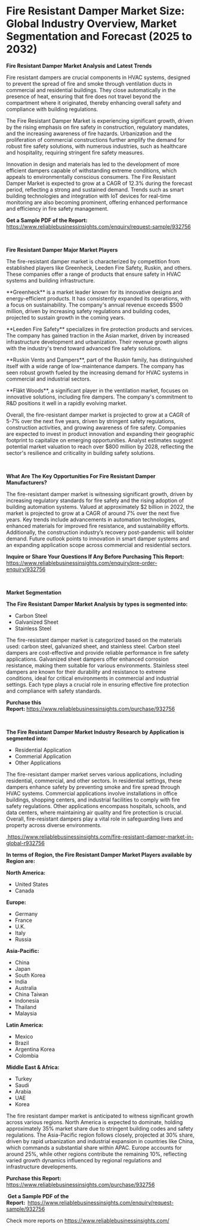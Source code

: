 <p><h1>Fire Resistant Damper Market Size: Global Industry Overview, Market Segmentation and Forecast (2025 to 2032)</h1></p><p><strong>Fire Resistant Damper Market Analysis and Latest Trends</strong></p>
<p><p>Fire resistant dampers are crucial components in HVAC systems, designed to prevent the spread of fire and smoke through ventilation ducts in commercial and residential buildings. They close automatically in the presence of heat, ensuring that fire does not travel beyond the compartment where it originated, thereby enhancing overall safety and compliance with building regulations.</p><p>The Fire Resistant Damper Market is experiencing significant growth, driven by the rising emphasis on fire safety in construction, regulatory mandates, and the increasing awareness of fire hazards. Urbanization and the proliferation of commercial constructions further amplify the demand for robust fire safety solutions, with numerous industries, such as healthcare and hospitality, requiring stringent fire safety measures. </p><p>Innovation in design and materials has led to the development of more efficient dampers capable of withstanding extreme conditions, which appeals to environmentally conscious consumers. The Fire Resistant Damper Market is expected to grow at a CAGR of 12.3% during the forecast period, reflecting a strong and sustained demand. Trends such as smart building technologies and integration with IoT devices for real-time monitoring are also becoming prominent, offering enhanced performance and efficiency in fire safety management.</p></p>
<p><strong>Get a Sample PDF of the Report:&nbsp;</strong> <a href="https://www.reliablebusinessinsights.com/enquiry/request-sample/932756?utm_campaign=2278&utm_medium=2&utm_source=Github&utm_content=ia&utm_term=21032025&utm_id=fire-resistant-damper">https://www.reliablebusinessinsights.com/enquiry/request-sample/932756</a></p>
<p>&nbsp;</p>
<p><strong>Fire Resistant Damper Major Market Players</strong></p>
<p><p>The fire-resistant damper market is characterized by competition from established players like Greenheck, Leeden Fire Safety, Ruskin, and others. These companies offer a range of products that ensure safety in HVAC systems and building infrastructure.</p><p>**Greenheck** is a market leader known for its innovative designs and energy-efficient products. It has consistently expanded its operations, with a focus on sustainability. The company's annual revenue exceeds $500 million, driven by increasing safety regulations and building codes, projected to sustain growth in the coming years.</p><p>**Leeden Fire Safety** specializes in fire protection products and services. The company has gained traction in the Asian market, driven by increased infrastructure development and urbanization. Their revenue growth aligns with the industry's trend toward advanced fire safety solutions.</p><p>**Ruskin Vents and Dampers**, part of the Ruskin family, has distinguished itself with a wide range of low-maintenance dampers. The company has seen robust growth fueled by the increasing demand for HVAC systems in commercial and industrial sectors. </p><p>**Fläkt Woods**, a significant player in the ventilation market, focuses on innovative solutions, including fire dampers. The company's commitment to R&D positions it well in a rapidly evolving market. </p><p>Overall, the fire-resistant damper market is projected to grow at a CAGR of 5-7% over the next five years, driven by stringent safety regulations, construction activities, and growing awareness of fire safety. Companies are expected to invest in product innovation and expanding their geographic footprint to capitalize on emerging opportunities. Analyst estimates suggest potential market valuation to reach over $800 million by 2028, reflecting the sector's resilience and criticality in building safety solutions.</p></p>
<p>&nbsp;</p>
<p><strong>What Are The Key Opportunities For Fire Resistant Damper Manufacturers?</strong></p>
<p><p>The fire-resistant damper market is witnessing significant growth, driven by increasing regulatory standards for fire safety and the rising adoption of building automation systems. Valued at approximately $2 billion in 2022, the market is projected to grow at a CAGR of around 7% over the next five years. Key trends include advancements in automation technologies, enhanced materials for improved fire resistance, and sustainability efforts. Additionally, the construction industry’s recovery post-pandemic will bolster demand. Future outlook points to innovation in smart damper systems and an expanding application scope across commercial and residential sectors.</p></p>
<p><strong>Inquire or Share Your Questions If Any Before Purchasing This Report:</strong> <a href="https://www.reliablebusinessinsights.com/enquiry/pre-order-enquiry/932756?utm_campaign=2278&utm_medium=2&utm_source=Github&utm_content=ia&utm_term=21032025&utm_id=fire-resistant-damper">https://www.reliablebusinessinsights.com/enquiry/pre-order-enquiry/932756</a></p>
<p>&nbsp;</p>
<p><strong>Market Segmentation</strong></p>
<p><strong>The Fire Resistant Damper Market Analysis by types is segmented into:</strong></p>
<p><ul><li>Carbon Steel</li><li>Galvanized Sheet</li><li>Stainless Steel</li></ul></p>
<p><p>The fire-resistant damper market is categorized based on the materials used: carbon steel, galvanized sheet, and stainless steel. Carbon steel dampers are cost-effective and provide reliable performance in fire safety applications. Galvanized sheet dampers offer enhanced corrosion resistance, making them suitable for various environments. Stainless steel dampers are known for their durability and resistance to extreme conditions, ideal for critical environments in commercial and industrial settings. Each type plays a crucial role in ensuring effective fire protection and compliance with safety standards.</p></p>
<p><strong>Purchase this Report:&nbsp;</strong><a href="https://www.reliablebusinessinsights.com/purchase/932756?utm_campaign=2278&utm_medium=2&utm_source=Github&utm_content=ia&utm_term=21032025&utm_id=fire-resistant-damper">https://www.reliablebusinessinsights.com/purchase/932756</a></p>
<p>&nbsp;</p>
<p><strong>The Fire Resistant Damper Market Industry Research by Application is segmented into:</strong></p>
<p><ul><li>Residential Application</li><li>Commerial Application</li><li>Other Applications</li></ul></p>
<p><p>The fire-resistant damper market serves various applications, including residential, commercial, and other sectors. In residential settings, these dampers enhance safety by preventing smoke and fire spread through HVAC systems. Commercial applications involve installations in office buildings, shopping centers, and industrial facilities to comply with fire safety regulations. Other applications encompass hospitals, schools, and data centers, where maintaining air quality and fire protection is crucial. Overall, fire-resistant dampers play a vital role in safeguarding lives and property across diverse environments.</p></p>
<p><a href="https://www.reliablebusinessinsights.com/fire-resistant-damper-market-in-global-r932756?utm_campaign=2278&utm_medium=2&utm_source=Github&utm_content=ia&utm_term=21032025&utm_id=fire-resistant-damper">&nbsp;https://www.reliablebusinessinsights.com/fire-resistant-damper-market-in-global-r932756</a></p>
<p><strong>In terms of Region, the Fire Resistant Damper Market Players available by Region are:</strong></p>
<p>
    <p> <strong> North America: </strong>
        <ul>
            <li>United States</li>
            <li>Canada</li>
        </ul>
        </p> 
    <p> <strong> Europe: </strong>
        <ul>
            <li>Germany</li>
            <li>France</li>
            <li>U.K.</li>
            <li>Italy</li>
            <li>Russia</li>
        </ul>
        </p> 
    <p> <strong> Asia-Pacific: </strong>
        <ul>
            <li>China</li>
            <li>Japan</li>
            <li>South Korea</li>
            <li>India</li>
            <li>Australia</li>
            <li>China Taiwan</li>
            <li>Indonesia</li>
            <li>Thailand</li>
            <li>Malaysia</li>
        </ul>
        </p> 
    <p> <strong> Latin America: </strong>
        <ul>
            <li>Mexico</li>
            <li>Brazil</li>
            <li>Argentina Korea</li>
            <li>Colombia</li>
        </ul>
        </p> 
    <p> <strong> Middle East & Africa: </strong>
        <ul>
            <li>Turkey</li>
            <li>Saudi</li>
            <li>Arabia</li>
            <li>UAE</li>
            <li>Korea</li>
        </ul>
    </p>
    </p>
<p><p>The fire resistant damper market is anticipated to witness significant growth across various regions. North America is expected to dominate, holding approximately 35% market share due to stringent building codes and safety regulations. The Asia-Pacific region follows closely, projected at 30% share, driven by rapid urbanization and industrial expansion in countries like China, which commands a substantial share within APAC. Europe accounts for around 25%, while other regions contribute the remaining 10%, reflecting varied growth dynamics influenced by regional regulations and infrastructure developments.</p></p>
<p><strong>Purchase this Report: </strong><a href="https://www.reliablebusinessinsights.com/purchase/932756?utm_campaign=2278&utm_medium=2&utm_source=Github&utm_content=ia&utm_term=21032025&utm_id=fire-resistant-damper">https://www.reliablebusinessinsights.com/purchase/932756</a></p>
<p>&nbsp;<strong>Get a Sample PDF of the Report:&nbsp;&nbsp;</strong><a href="https://www.reliablebusinessinsights.com/enquiry/request-sample/932756?utm_campaign=2278&utm_medium=2&utm_source=Github&utm_content=ia&utm_term=21032025&utm_id=fire-resistant-damper">https://www.reliablebusinessinsights.com/enquiry/request-sample/932756</a></p>
<p><strong></strong></p>
<p>Check more reports on <a href="https://www.reliablebusinessinsights.com/?utm_campaign=2278&utm_medium=2&utm_source=Github&utm_content=ia&utm_term=21032025&utm_id=fire-resistant-damper">https://www.reliablebusinessinsights.com/</a></p>